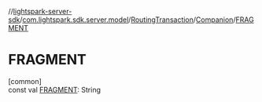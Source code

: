 //[lightspark-server-sdk](../../../../index.md)/[com.lightspark.sdk.server.model](../../index.md)/[RoutingTransaction](../index.md)/[Companion](index.md)/[FRAGMENT](-f-r-a-g-m-e-n-t.md)

# FRAGMENT

[common]\
const val [FRAGMENT](-f-r-a-g-m-e-n-t.md): String
